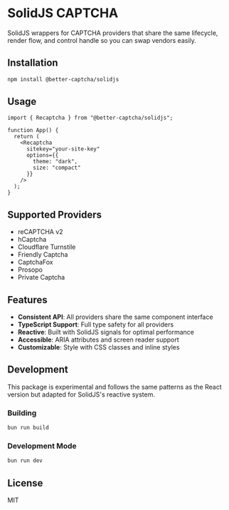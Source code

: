 # SolidJS CAPTCHA

SolidJS wrappers for CAPTCHA providers that share the same lifecycle, render flow, and control handle so you can swap vendors easily.

## Installation

```bash
npm install @better-captcha/solidjs
```

## Usage

```tsx
import { Recaptcha } from "@better-captcha/solidjs";

function App() {
  return (
    <Recaptcha
      sitekey="your-site-key"
      options={{
        theme: "dark",
        size: "compact"
      }}
    />
  );
}
```

## Supported Providers

- reCAPTCHA v2
- hCaptcha
- Cloudflare Turnstile
- Friendly Captcha
- CaptchaFox
- Prosopo
- Private Captcha

## Features

- **Consistent API**: All providers share the same component interface
- **TypeScript Support**: Full type safety for all providers
- **Reactive**: Built with SolidJS signals for optimal performance
- **Accessible**: ARIA attributes and screen reader support
- **Customizable**: Style with CSS classes and inline styles

## Development

This package is experimental and follows the same patterns as the React version but adapted for SolidJS's reactive system.

### Building

```bash
bun run build
```

### Development Mode

```bash
bun run dev
```

## License

MIT

